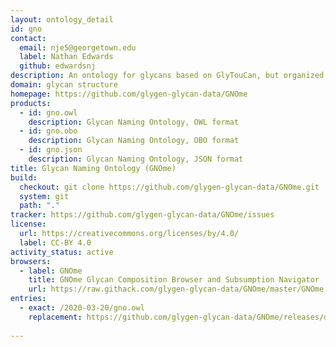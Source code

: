 ```yaml
---
layout: ontology_detail
id: gno
contact:
  email: nje5@georgetown.edu
  label: Nathan Edwards
  github: edwardsnj
description: An ontology for glycans based on GlyTouCan, but organized by subsumption.
domain: glycan structure
homepage: https://github.com/glygen-glycan-data/GNOme
products:
  - id: gno.owl
    description: Glycan Naming Ontology, OWL format 
  - id: gno.obo
    description: Glycan Naming Ontology, OBO format 
  - id: gno.json
    description: Glycan Naming Ontology, JSON format 
title: Glycan Naming Ontology (GNOme)
build:
  checkout: git clone https://github.com/glygen-glycan-data/GNOme.git
  system: git
  path: "."
tracker: https://github.com/glygen-glycan-data/GNOme/issues
license:
  url: https://creativecommons.org/licenses/by/4.0/
  label: CC-BY 4.0
activity_status: active
browsers:
  - label: GNOme
    title: GNOme Glycan Composition Browser and Subsumption Navigator
    url: https://raw.githack.com/glygen-glycan-data/GNOme/master/GNOme.browser.html
entries:
  - exact: /2020-03-20/gno.owl
    replacement: https://github.com/glygen-glycan-data/GNOme/releases/download/V1.5.0/GNOme.owl
  
---
```

